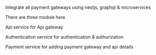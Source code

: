 Integrate all payment gateways using nestjs, graphql & microservices

There are three module here

Api service for Api gateway

Authentication service for authentication & authorization

Payment service for adding payment gateway and api details